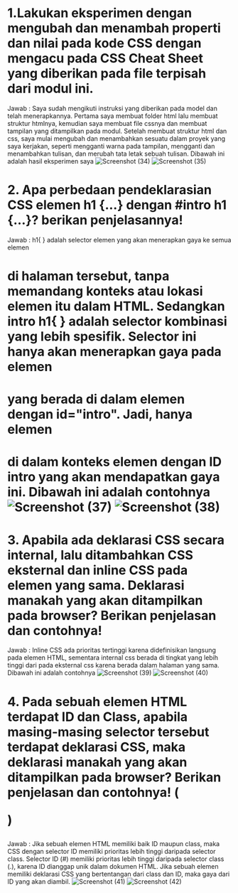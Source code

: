 # 1.Lakukan eksperimen dengan mengubah dan menambah properti dan nilai pada kode CSS dengan mengacu pada CSS Cheat Sheet yang diberikan pada file terpisah dari modul ini.
Jawab :
Saya sudah mengikuti instruksi yang diberikan pada model dan telah menerapkannya. Pertama saya membuat folder html lalu membuat struktur htmlnya, kemudian saya membuat file cssnya dan membuat tampilan yang ditampilkan pada modul. Setelah membuat struktur html dan css, saya mulai mengubah dan menambahkan sesuatu dalam proyek yang saya kerjakan, seperti mengganti warna pada tampilan, mengganti dan menambahkan tulisan, dan merubah tata letak sebuah tulisan. Dibawah ini adalah hasil eksperimen saya
![Screenshot (34)](https://github.com/user-attachments/assets/9ac5ea3d-544c-4041-94d4-050871f7847a)
![Screenshot (35)](https://github.com/user-attachments/assets/f6a523e6-7061-4445-a9f8-18cbf1150bee)

# 2. Apa perbedaan pendeklarasian CSS elemen h1 {...} dengan #intro h1 {...}? berikan penjelasannya!
Jawab :
h1{ } adalah selector elemen yang akan menerapkan gaya ke semua elemen <h1> di halaman tersebut, tanpa memandang konteks atau lokasi elemen itu dalam HTML. Sedangkan intro h1{ } adalah selector kombinasi yang lebih spesifik. Selector ini hanya akan menerapkan gaya pada elemen <h1> yang berada di dalam elemen dengan id="intro". Jadi, hanya elemen <h1> di dalam konteks elemen dengan ID intro yang akan mendapatkan gaya ini. Dibawah ini adalah contohnya
![Screenshot (37)](https://github.com/user-attachments/assets/d82655ff-11b7-455f-a261-07747a48bb76)
![Screenshot (38)](https://github.com/user-attachments/assets/b0230fc5-56c2-48e3-b25b-d5f69d8b1846)

# 3. Apabila ada deklarasi CSS secara internal, lalu ditambahkan CSS eksternal dan inline CSS pada elemen yang sama. Deklarasi manakah yang akan ditampilkan pada browser? Berikan penjelasan dan contohnya!
Jawab :
Inline CSS ada prioritas tertinggi karena didefinisikan langsung pada elemen HTML, sementara internal css berada di tingkat yang lebih tinggi dari pada eksternal css karena berada dalam halaman yang sama. Dibawah ini adalah contohnya
![Screenshot (39)](https://github.com/user-attachments/assets/c1f61e61-edd2-44c4-bf22-c00e609eef09)
![Screenshot (40)](https://github.com/user-attachments/assets/825929e0-ef9e-4f28-8a02-050ac9310895)

# 4. Pada sebuah elemen HTML terdapat ID dan Class, apabila masing-masing selector tersebut terdapat deklarasi CSS, maka deklarasi manakah yang akan ditampilkan pada browser? Berikan penjelasan dan contohnya! ( <p id="paragraf-1" class="text-paragraf"> )
Jawab : 
Jika sebuah elemen HTML memiliki baik ID maupun class, maka CSS dengan selector ID memiliki prioritas lebih tinggi daripada selector class. Selector ID (#) memiliki prioritas lebih tinggi daripada selector class (.), karena ID dianggap unik dalam dokumen HTML. Jika sebuah elemen memiliki deklarasi CSS yang bertentangan dari class dan ID, maka gaya dari ID yang akan diambil.
![Screenshot (41)](https://github.com/user-attachments/assets/23589a57-c97b-4ee6-b3cb-7b0fda8255dd)
![Screenshot (42)](https://github.com/user-attachments/assets/5448170d-f56e-4091-90e8-a5df66ac9ea0)

